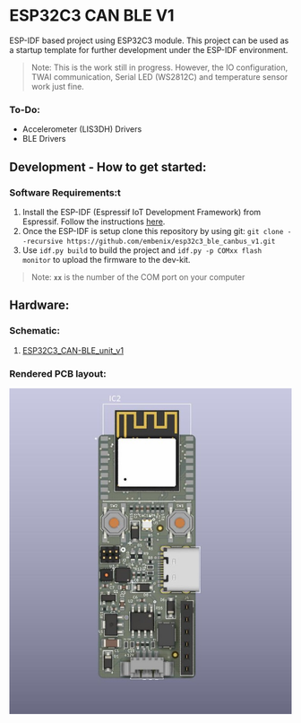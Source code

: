 # ESP32C3 CAN BLE V1
ESP-IDF based project using ESP32C3 module. This project can be used as a startup template for further development under the ESP-IDF environment.
> Note: This is the work still in progress. However, the IO configuration, TWAI communication, Serial LED (WS2812C) and temperature sensor work just fine.

### To-Do:
- Accelerometer (LIS3DH) Drivers
- BLE Drivers


## Development - How to get started:
### Software Requirements:t
1. Install the ESP-IDF (Espressif IoT Development Framework) from Espressif. Follow the instructions [here](https://docs.espressif.com/projects/esp-idf/en/latest/esp32c3/get-started/index.html#installation-step-by-step).
2. Once the ESP-IDF is setup clone this repository by using git: `git clone --recursive https://github.com/embenix/esp32c3_ble_canbus_v1.git`
3. Use `idf.py build` to build the project and `idf.py -p COMxx flash monitor` to upload the firmware to the dev-kit. 
> Note: **`xx`** is the number of the COM port on your computer

<!-- ### Hardware Reference:
#### 1. The pinout of the ESP32-C3-DevKitM-1:
<div align="center"> <img src="./information/esp32-c3-devkitm-1-v1-pinout.jpg"/></div>


#### 2. Connection between Fingerprint sensor BM-Lite and ESP32-C3:

| BM-Lite IO Pins      | ESP32-C3 DevKit    |
|:---------------------|:-------------------|
| 01- GND              | GND                |
| 02- SPICLK           | GPIO6              |
| 03- MISO             | GPIO2              |
| 04- MOSI             | GPIO7              |
| 05- CS_N             | GPIO10             |
| 06- IRQ              | GPIO1              |
| 07- RST_N            | GPIO3              |
| 08- UART_RX          | NOT USED           |
| 09- UART_TX          | NOT USED           |
| 10- VDDIO            | 3.3v               | -->

## Hardware:
### Schematic:
1. [ESP32C3_CAN-BLE_unit_v1](./documents/ESP32C3_CAN-BLE_unit_v1.pdf "ESP32C3_CAN-BLE_unit_v1")

### Rendered PCB layout:
<div align="center"><img src="./documents/ESP32C3_BLE_CANBus_Unit_3D.jpg"/></div>
